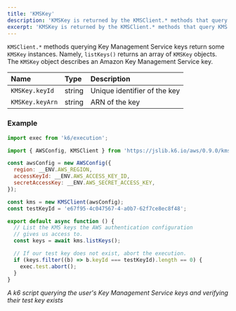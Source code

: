 ```yaml
---
title: 'KMSKey'
description: 'KMSKey is returned by the KMSClient.* methods that query KMS keys'
excerpt: 'KMSKey is returned by the KMSClient.* methods that query KMS keys'
---
```


`KMSClient.*` methods querying Key Management Service keys return some `KMSKey` instances. Namely, `listKeys()` returns an array of `KMSKey` objects. The `KMSKey` object describes an Amazon Key Management Service key.

| Name            | Type   | Description                  |
| :-------------- | :----- | :--------------------------- |
| `KMSKey.keyId`  | string | Unique identifier of the key |
| `KMSKey.keyArn` | string | ARN of the key               |

### Example

<CodeGroup labels={[]}>

```javascript
import exec from 'k6/execution';

import { AWSConfig, KMSClient } from 'https://jslib.k6.io/aws/0.9.0/kms.js';

const awsConfig = new AWSConfig({
  region: __ENV.AWS_REGION,
  accessKeyId: __ENV.AWS_ACCESS_KEY_ID,
  secretAccessKey: __ENV.AWS_SECRET_ACCESS_KEY,
});

const kms = new KMSClient(awsConfig);
const testKeyId = 'e67f95-4c047567-4-a0b7-62f7ce8ec8f48';

export default async function () {
  // List the KMS keys the AWS authentication configuration
  // gives us access to.
  const keys = await kms.listKeys();

  // If our test key does not exist, abort the execution.
  if (keys.filter((b) => b.keyId === testKeyId).length == 0) {
    exec.test.abort();
  }
}
```

_A k6 script querying the user's Key Management Service keys and verifying their test key exists_

</CodeGroup>
